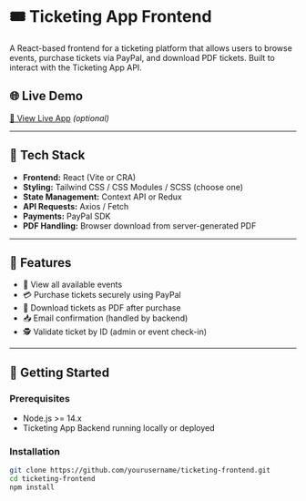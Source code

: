 # 🎟️ Ticketing App Frontend

A React-based frontend for a ticketing platform that allows users to browse events, purchase tickets via PayPal, and download PDF tickets. Built to interact with the Ticketing App API.

## 🌐 Live Demo

[🔗 View Live App](https://your-live-app-link.com) *(optional)*

---

## 🧰 Tech Stack

- **Frontend:** React (Vite or CRA)
- **Styling:** Tailwind CSS / CSS Modules / SCSS (choose one)
- **State Management:** Context API or Redux
- **API Requests:** Axios / Fetch
- **Payments:** PayPal SDK
- **PDF Handling:** Browser download from server-generated PDF

---

## 📌 Features

- 🎫 View all available events
- 💳 Purchase tickets securely using PayPal
- 📄 Download tickets as PDF after purchase
- 📥 Email confirmation (handled by backend)
- 🕵️ Validate ticket by ID (admin or event check-in)

---

## 🚀 Getting Started

### Prerequisites

- Node.js >= 14.x
- Ticketing App Backend running locally or deployed

### Installation

```bash
git clone https://github.com/yourusername/ticketing-frontend.git
cd ticketing-frontend
npm install
